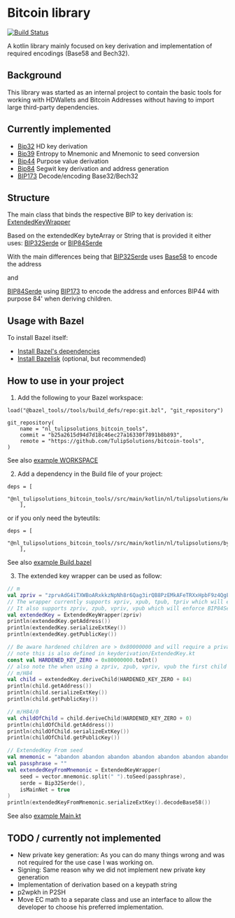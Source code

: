 # Bitcoin library

[![Build Status](https://travis-ci.org/TulipSolutions/bitcoin-tools.svg?branch=master)](https://travis-ci.org/TulipSolutions/bitcoin-tools)

A kotlin library mainly focused on key derivation and implementation of required encodings (Base58 and Bech32).

## Background

This library was started as an internal project to contain the basic tools for working with HDWallets and Bitcoin 
Addresses without having to import large third-party dependencies.

## Currently implemented

* [Bip32](src/main/kotlin/nl/tulipsolutions/keyderivation/Bip32Serde.kt) HD key derivation
* [Bip39](src/main/kotlin/nl/tulipsolutions/mnemonic/Bip39.kt) Entropy to Mnemonic and Mnemonic to seed conversion
* [Bip44](src/main/kotlin/nl/tulipsolutions/keyderivation/Bip44Serde.kt) Purpose value derivation
* [Bip84](src/main/kotlin/nl/tulipsolutions/keyderivation/Bip84Serde.kt) Segwit key derivation and address generation
* [BIP173](src/main/kotlin/nl/tulipsolutions/keyderivation/BIP173.kt) Decode/encoding Base32/Bech32

## Structure

The main class that binds the respective BIP to key derivation is:
[ExtendedKeyWrapper](src/main/kotlin/nl/tulipsolutions/keyderivation/ExtendedKeyWrapper.kt)

Based on the extendedKey byteArray or String that is provided it either uses:
[BIP32Serde](src/main/kotlin/nl/tulipsolutions/keyderivation/Bip32Serde.kt)
or
[BIP84Serde](src/main/kotlin/nl/tulipsolutions/keyderivation/Bip84Serde.kt)

With the main differences being that [BIP32Serde](src/main/kotlin/nl/tulipsolutions/keyderivation/Bip32Serde.kt)
uses [Base58](src/main/kotlin/nl/tulipsolutions/byteutils/Base58.kt) to encode the address 

and
 
[BIP84Serde](src/main/kotlin/nl/tulipsolutions/keyderivation/Bip84Serde.kt)
using [BIP173](src/main/kotlin/nl/tulipsolutions/keyderivation/BIP173.kt) to encode the address and 
enforces BIP44 with purpose 84' when deriving children.

## Usage with Bazel

To install Bazel itself:

* [Install Bazel's dependencies](https://docs.bazel.build/install.html)
* [Install Bazelisk](https://github.com/bazelbuild/bazelisk/releases) (optional, but recommended)

## How to use in your project

1. Add the following to your Bazel workspace:
```
load("@bazel_tools//tools/build_defs/repo:git.bzl", "git_repository")

git_repository(
    name = "nl_tulipsolutions_bitcoin_tools",
    commit = "b25a2615d94d7d18c46ec27a16330f7891b8b893",
    remote = "https://github.com/TulipSolutions/bitcoin-tools",
)
```
See also [example WORKSPACE](examples/WORKSPACE)

2. Add a dependency in the Build file of your project:
```
deps = [
        "@nl_tulipsolutions_bitcoin_tools//src/main/kotlin/nl/tulipsolutions/keyderivation",
    ],
``` 
or if you only need the byteutils:
```
deps = [
        "@nl_tulipsolutions_bitcoin_tools//src/main/kotlin/nl/tulipsolutions/byteutils",
    ],
``` 
See also [example Build.bazel](examples/src/main/kotlin/com/example/simpleproject/BUILD.bazel)

3. The extended key wrapper can be used as follow:

```kotlin
// m
val zpriv = "zprvAdG4iTXWBoARxkkzNpNh8r6Qag3irQB8PzEMkAFeTRXxHpbF9z4QgEvBRmfvqWvGp42t42nvgGpNgYSJA9iefm1yYNZKEm7z6qUWCroSQnE"
// The wrapper currently supports xpriv, xpub, tpub, tpriv which will enforce BIP32Serde
// It also supports zpriv, zpub, vpriv, vpub which will enforce BIP84Serde
val extendedKey = ExtendedKeyWrapper(zpriv)
println(extendedKey.getAddress())
println(extendedKey.serializeExtKey())
println(extendedKey.getPublicKey())

// Be aware hardened children are > 0x80000000 and will require a private key
// note this is also defined in keyderivation/ExtendedKey.kt
const val HARDENED_KEY_ZERO = 0x80000000.toInt()
// also note the when using a zpriv, zpub, vpriv, vpub the first child from the master should be H84 due to purpose spec
// m/H84
val child = extendedKey.deriveChild(HARDENED_KEY_ZERO + 84)
println(child.getAddress())
println(child.serializeExtKey())
println(child.getPublicKey())

// m/H84/0
val childOfChild = child.deriveChild(HARDENED_KEY_ZERO + 0)
println(childOfChild.getAddress())
println(childOfChild.serializeExtKey())
println(childOfChild.getPublicKey())

// ExtendedKey From seed
val mnemonic = "abandon abandon abandon abandon abandon abandon abandon abandon abandon abandon abandon about"
val passphrase = ""
val extendedKeyFromMnemonic = ExtendedKeyWrapper(
    seed = vector.mnemonic.split(" ").toSeed(passphrase),
    serde = Bip32Serde(),
    isMainNet = true
)
println(extendedKeyFromMnemonic.serializeExtKey().decodeBase58())
```

See also [example Main.kt](examples/src/main/kotlin/com/example/simpleproject/Main.kt)

## TODO / currently not implemented

- New private key generation: As you can do many things wrong and was not required for the use case I was working on.  
- Signing: Same reason why we did not implement new private key generation
- Implementation of derivation based on a keypath string
- p2wpkh in P2SH
- Move EC math to a separate class and use an interface to allow the developer to choose his preferred implementation.
